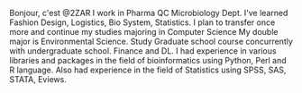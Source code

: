 Bonjour, c'est @2ZAR 
I work in Pharma QC Microbiology Dept.
I've learned Fashion Design, Logistics, Bio System, Statistics.
I plan to transfer once more and continue my studies majoring in Computer Science My double major is Environmental Science.
Study Graduate school course concurrently with undergraduate school. Finance and DL.
I had experience in various libraries and packages in the field of bioinformatics using Python, Perl and R language. Also had experience in the field of Statistics using SPSS, SAS, STATA, Eviews.
<!---
2ZAR/2ZAR is a ✨ special ✨ repository because its `README.md` (this file) appears on your GitHub profile.
You can click the Preview link to take a look at your changes.
---> 
